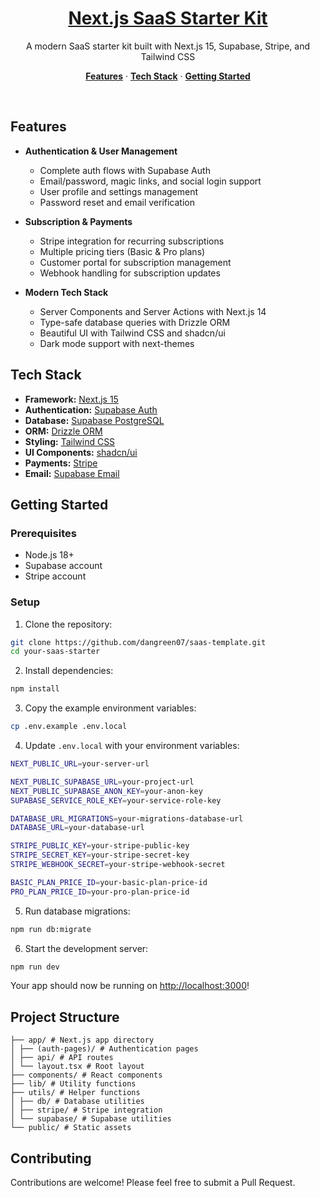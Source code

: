 <a href="https://github.com/dangreen07/saas-template">
  <h1 align="center">Next.js SaaS Starter Kit</h1>
</a>

<p align="center">
 A modern SaaS starter kit built with Next.js 15, Supabase, Stripe, and Tailwind CSS
</p>

<p align="center">
  <a href="#features"><strong>Features</strong></a> ·
  <a href="#tech-stack"><strong>Tech Stack</strong></a> ·
  <a href="#getting-started"><strong>Getting Started</strong></a>
</p>
<br/>

## Features

- **Authentication & User Management**
  - Complete auth flows with Supabase Auth
  - Email/password, magic links, and social login support
  - User profile and settings management
  - Password reset and email verification

- **Subscription & Payments**
  - Stripe integration for recurring subscriptions
  - Multiple pricing tiers (Basic & Pro plans)
  - Customer portal for subscription management
  - Webhook handling for subscription updates

- **Modern Tech Stack**
  - Server Components and Server Actions with Next.js 14
  - Type-safe database queries with Drizzle ORM
  - Beautiful UI with Tailwind CSS and shadcn/ui
  - Dark mode support with next-themes

## Tech Stack

- **Framework:** [Next.js 15](https://nextjs.org)
- **Authentication:** [Supabase Auth](https://supabase.com/auth)
- **Database:** [Supabase PostgreSQL](https://supabase.com/database)
- **ORM:** [Drizzle ORM](https://orm.drizzle.team)
- **Styling:** [Tailwind CSS](https://tailwindcss.com)
- **UI Components:** [shadcn/ui](https://ui.shadcn.com)
- **Payments:** [Stripe](https://stripe.com)
- **Email:** [Supabase Email](https://supabase.com/docs/guides/auth/auth-email)

## Getting Started

### Prerequisites

- Node.js 18+ 
- Supabase account
- Stripe account

### Setup

1. Clone the repository:
```bash
git clone https://github.com/dangreen07/saas-template.git
cd your-saas-starter
```

2. Install dependencies:
```bash
npm install
```

3. Copy the example environment variables:
```bash
cp .env.example .env.local
```

4. Update `.env.local` with your environment variables:
```bash
NEXT_PUBLIC_URL=your-server-url

NEXT_PUBLIC_SUPABASE_URL=your-project-url
NEXT_PUBLIC_SUPABASE_ANON_KEY=your-anon-key
SUPABASE_SERVICE_ROLE_KEY=your-service-role-key

DATABASE_URL_MIGRATIONS=your-migrations-database-url
DATABASE_URL=your-database-url

STRIPE_PUBLIC_KEY=your-stripe-public-key
STRIPE_SECRET_KEY=your-stripe-secret-key
STRIPE_WEBHOOK_SECRET=your-stripe-webhook-secret

BASIC_PLAN_PRICE_ID=your-basic-plan-price-id
PRO_PLAN_PRICE_ID=your-pro-plan-price-id
```

5. Run database migrations:
```bash
npm run db:migrate
```

6. Start the development server:
```bash
npm run dev
```

Your app should now be running on [http://localhost:3000](http://localhost:3000)!

## Project Structure
```.
├── app/ # Next.js app directory
│ ├── (auth-pages)/ # Authentication pages
│ ├── api/ # API routes
│ └── layout.tsx # Root layout
├── components/ # React components
├── lib/ # Utility functions
├── utils/ # Helper functions
│ ├── db/ # Database utilities
│ ├── stripe/ # Stripe integration
│ └── supabase/ # Supabase utilities
└── public/ # Static assets
```

## Contributing

Contributions are welcome! Please feel free to submit a Pull Request.